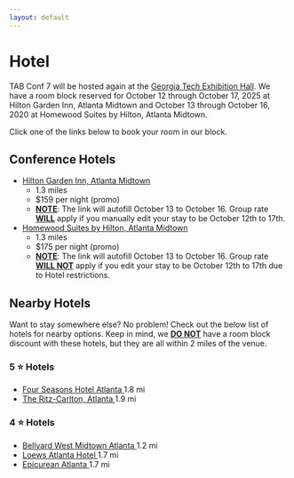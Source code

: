 ```yaml
---
layout: default
---
```


# Hotel

TAB Conf 7 will be hosted again at the
<a href="https://goo.gl/maps/rJwA9B33xdd7YrSF8/" target="_blank">Georgia Tech Exhibition Hall</a>. We have a room block reserved for
October 12 through October 17, 2025 at Hilton Garden Inn, Atlanta Midtown and October 13 through October 16, 2020 at Homewood Suites
by Hilton, Atlanta Midtown.

Click one of the links below to book your room in our block.

## Conference Hotels

- <a href="https://group.hiltongardeninn.com/5ev2ty" target="_blank">Hilton Garden Inn, Atlanta Midtown</a>
    - 1.3 miles
    - $159 per night (promo)
    - <u>**NOTE**</u>: The link will autofill October 13 to October 16. Group rate <u>**WILL**</u> apply if you manually edit your stay to be October 12th to 17th.
- <a href="https://group.homewood-suites.com/p5qm4a" target="_blank">Homewood Suites by Hilton, Atlanta Midtown</a>
    - 1.3 miles
    - $175 per night (promo)
    - <u>**NOTE**</u>: The link will autofill October 13 to October 16. Group rate <u>**WILL NOT**</u> apply if you edit your stay to be October 12th to 17th due to Hotel restrictions.

## Nearby Hotels

Want to stay somewhere else? No problem! Check out the below list of hotels for nearby options. Keep in mind, we
<u>**DO NOT**</u> have a room block discount with these hotels, but they are all within 2 miles of the venue.

### 5 ⭐️ Hotels

- <a href="https://www.fourseasons.com/atlanta/accommodations/?generalReservationForm.checkInDate=2025-10-13&generalReservationForm.checkOutDate=2025-10-16&generalReservationForm.guestCountPerRoom[0].adultCount=2&generalReservationForm.guestCountPerRoom[0].childCount=0&generalReservationForm.locationId=ATL411" target="_blank">
    Four Seasons Hotel Atlanta
  </a> 1.8 mi
- <a href="https://www.ritzcarlton.com/en/hotels/atlrz-the-ritz-carlton-atlanta/overview/">
    The Ritz-Carlton, Atlanta
  </a> 1.9 mi

### 4 ⭐️ Hotels

- <a href="https://www.marriott.com/en-us/hotels/atltm-bellyard-west-midtown-atlanta-a-tribute-portfolio-hotel/overview/" target="_blank">
    Bellyard West Midtown Atlanta
  </a> 1.2 mi
- <a href="https://reservations.loewshotels.com/rooms/atlanta-hotel?&adults=1&children=0&rooms=1&check-in=2025-10-13&check-out=2025-10-16&lang=EN" target="_blank">
    Loews Atlanta Hotel
  </a> 1.7 mi
- <a href="https://www.marriott.com/en-us/hotels/atlmk-epicurean-atlanta-autograph-collection/overview/">
    Epicurean Atlanta
  </a> 1.7 mi